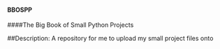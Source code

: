 #### BBOSPP
####The Big Book of Small Python Projects 

##Description:
A repository for me to upload my small project files onto
